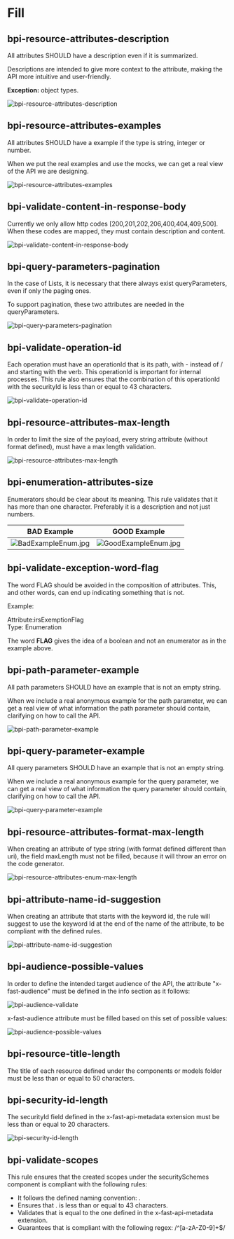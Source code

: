 # Fill

## bpi-resource-attributes-description

All attributes SHOULD have a description even if it is summarized. 

Descriptions are intended to give more context to the attribute, making the API more intuitive and user-friendly.

**Exception:** object types.

![bpi-resource-attributes-description](https://raw.github.com/bancobpi/style-guide/main/static/bpi-resource-attributes-description.jpg)

## bpi-resource-attributes-examples

All attributes SHOULD have a example if the type is string, integer or number.

When we put the real examples and use the mocks, we can get a real view of the API we are designing.

![bpi-resource-attributes-examples](https://raw.github.com/bancobpi/style-guide/main/static/bpi-resource-attributes-examples.jpg)

## bpi-validate-content-in-response-body

Currently we only allow http codes [200,201,202,206,400,404,409,500]. When these codes are mapped, they must contain description and content.

![bpi-validate-content-in-response-body](https://raw.github.com/bancobpi/style-guide/main/static/bpi-validate-content-in-response-body.jpg)

## bpi-query-parameters-pagination

In the case of Lists, it is necessary that there always exist queryParameters, even if only the paging ones.

To support pagination, these two attributes are needed in the queryParameters.

![bpi-query-parameters-pagination](https://raw.github.com/bancobpi/style-guide/main/static/bpi-query-parameters-pagination.jpg)

## bpi-validate-operation-id

Each operation must have an operationId that is its path, with - instead of / and starting with the verb. This operationId is important for internal processes. This rule also ensures that the combination of this operationId with the securityId is less than or equal to 43 characters.

![bpi-validate-operation-id](https://raw.github.com/bancobpi/style-guide/main/static/bpi-validate-operation-id.jpg)

## bpi-resource-attributes-max-length

In order to limit the size of the payload, every string attribute (without format defined), must have a max length validation.

![bpi-resource-attributes-max-length](https://raw.github.com/bancobpi/style-guide/main/static/bpi-resource-attributes-max-length.jpg)

## bpi-enumeration-attributes-size

Enumerators should be clear about its meaning. This rule validates that it has more than one character. Preferably it is a description and not just numbers.

BAD Example | GOOD Example
---------|----------
 ![BadExampleEnum.jpg](https://stoplight.io/api/v1/projects/cHJqOjY2NDEz/images/RXgN6QEsKxg)  | ![GoodExampleEnum.jpg](https://stoplight.io/api/v1/projects/cHJqOjY2NDEz/images/oPZ9mpg8wes) 

## bpi-validate-exception-word-flag

The word FLAG should be avoided in the composition of attributes. This, and other words, can end up indicating something that is not.

Example: 

Attribute:irsExemptionFlag <br>
Type: Enumeration <br>

The word **FLAG** gives the idea of a boolean and not an enumerator as in the example above.

## bpi-path-parameter-example

All path parameters SHOULD have an example that is not an empty string.

When we include a real anonymous example for the path parameter, we can get a real view of what information the path parameter should contain, clarifying on how to call the API.

![bpi-path-parameter-example](https://raw.github.com/bancobpi/style-guide/main/static/bpi-path-parameter-example.png)

## bpi-query-parameter-example

All query parameters SHOULD have an example that is not an empty string.

When we include a real anonymous example for the query parameter, we can get a real view of what information the query parameter should contain, clarifying on how to call the API.

![bpi-query-parameter-example](https://raw.github.com/bancobpi/style-guide/main/static/bpi-query-parameter-example.png)

## bpi-resource-attributes-format-max-length

When creating an attribute of type string (with format defined different than uri), the field maxLength must not be filled, because it will throw an error on the code generator.

![bpi-resource-attributes-enum-max-length](https://raw.github.com/bancobpi/style-guide/main/static/bpi-resource-attributes-enum-max-length.png)

## bpi-attribute-name-id-suggestion

When creating an attribute that starts with the keyword id, the rule will suggest to use the keyword Id at the end of the name of the attribute, to be compliant with the defined rules.

![bpi-attribute-name-id-suggestion](https://raw.github.com/bancobpi/style-guide/main/static/bpi-attribute-name-id-suggestion.png)

## bpi-audience-possible-values

In order to define the intended target audience of the API, the attribute "x-fast-audience" must be defined in the info section as it follows:

![bpi-audience-validate](https://raw.github.com/bancobpi/style-guide/main/static/bpi-audience-validate.png)

x-fast-audience attribute must be filled based on this set of possible values:

![bpi-audience-possible-values](https://raw.github.com/bancobpi/style-guide/main/static/bpi-audience-possible-values.png)

## bpi-resource-title-length

The title of each resource defined under the components or models folder must be less than or equal to 50 characters.

## bpi-security-id-length

The securityId field defined in the x-fast-api-metadata extension must be less than or equal to 20 characters.

![bpi-security-id-length](https://raw.github.com/bancobpi/style-guide/main/static/bpi-audience-possible-values.png)

## bpi-validate-scopes

This rule ensures that the created scopes under the securitySchemes component is compliant with the following rules:
- It follows the defined naming convention: <securityId>.<access-mode>
- Ensures that <securityId>.<access-mode> is less than or equal to 43 characters.
- Validates that <securityId> is equal to the one defined in the x-fast-api-metadata extension.
- Guarantees that <access-mode> is compliant with the following regex: /^[a-zA-Z0-9]+$/